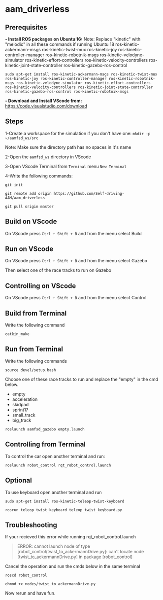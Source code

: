 # aam_driverless

## Prerequisites
<b>- Install ROS packages on Ubuntu 16:</b>
Note: Replace "kinetic" with "melodic" in all these commands if running Ubuntu 18
ros-kinetic-ackermann-msgs
ros-kinetic-twist-mux
ros-kinetic-joy
ros-kinetic-controller-manager
ros-kinetic-robotnik-msgs
ros-kinetic-velodyne-simulator
ros-kinetic-effort-controllers
ros-kinetic-velocity-controllers
ros-kinetic-joint-state-controller
ros-kinetic-gazebo-ros-control


```
sudo apt-get install ros-kinetic-ackermann-msgs ros-kinetic-twist-mux ros-kinetic-joy ros-kinetic-controller-manager ros-kinetic-robotnik-msgs ros-kinetic-velodyne-simulator ros-kinetic-effort-controllers ros-kinetic-velocity-controllers ros-kinetic-joint-state-controller ros-kinetic-gazebo-ros-control ros-kinetic-robotnik-msgs
```

<b>- Download and Install VScode from:</b> https://code.visualstudio.com/download

## Steps
1-Create a workspace for the simulation if you don't have one:
```mkdir -p ~/aamfsd_ws/src```

Note: Make sure the directory path has no spaces in it's name

2-Open the `aamfsd_ws` directory in VScode

3-Open VScode Terminal from `Terminal` menu `New Terminal`

4-Write the following commands:


```git init```

```git remote add origin https://github.com/Self-driving-AAM/aam_driverless```

```git pull origin master```


## Build on VScode
On VScode press `Ctrl + Shift + B` and from the menu select Build

## Run on VScode
On VScode press `Ctrl + Shift + B` and from the menu select Gazebo

Then select one of the race tracks to run on Gazebo

## Controlling on VScode
On VScode press `Ctrl + Shift + B` and from the menu select Control

## Build from Terminal
Write the following command


```catkin_make```


## Run from Terminal
Write the following commands


```source devel/setup.bash```


Choose one of these race tracks to run and replace the "empty" in the cmd below.
- empty
- acceleration
- skidpad
- sprint17
- small_track
- big_track


```roslaunch aamfsd_gazebo empty.launch ```


## Controlling from Terminal
To control the car open another terminal and run:


```roslaunch robot_control rqt_robot_control.launch```


## Optional
To use keyboard open another terminal and run


```sudo apt-get install ros-kinetic-teleop-twist-keyboard```

```rosrun teleop_twist_keyboard teleop_twist_keyboard.py```


## Troubleshooting
If your recieved this error while running rqt_robot_control.launch


>ERROR: cannot launch node of type [robot_control/twist_to_ackermannDrive.py]: can't locate node [twist_to_ackermannDrive.py] in package [robot_control]


Cancel the operation and run the cmds below in the same terminal


```roscd robot_control```

```chmod +x nodes/twist_to_ackermannDrive.py```


Now rerun and have fun.
